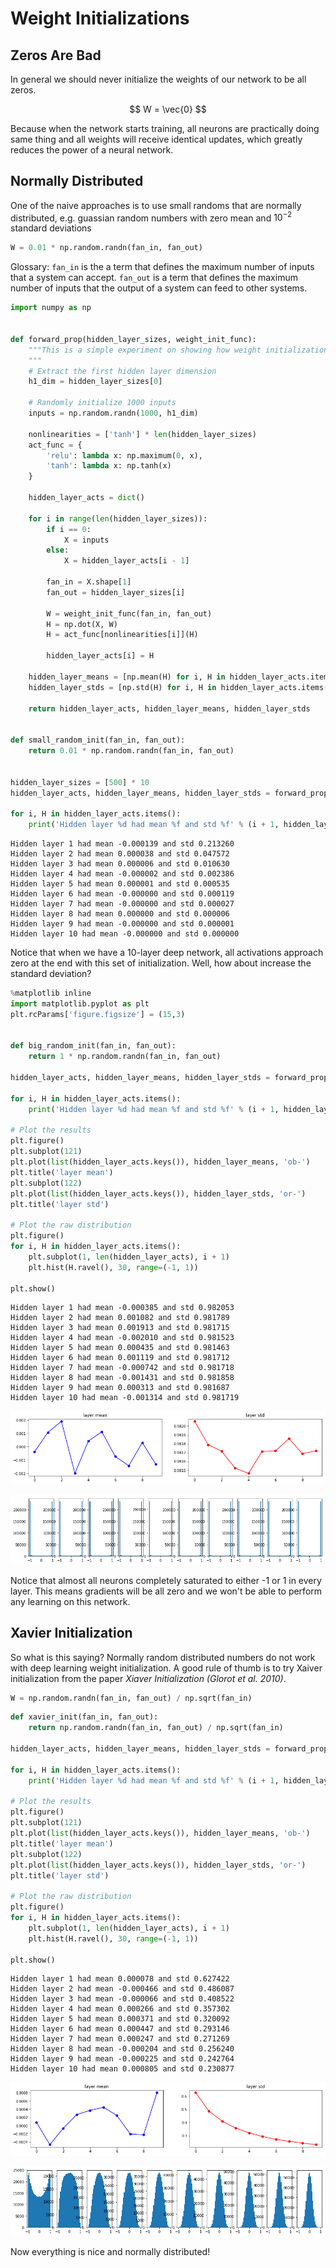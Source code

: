 
# Weight Initializations

## Zeros Are Bad
In general we should never initialize the weights of our network to be all zeros.

$$
W = \vec{0}
$$

Because when the network starts training, all neurons are practically doing same thing and all weights will receive identical updates, which greatly reduces the power of a neural network.

## Normally Distributed
One of the naive approaches is to use small randoms that are normally distributed, e.g. guassian random numbers with zero mean and $10^{-2}$ standard deviations


```python
W = 0.01 * np.random.randn(fan_in, fan_out)
```

Glossary: `fan_in` is the a term that defines the maximum number of inputs that a system can accept. `fan_out` is a term that defines the maximum number of inputs that the output of a system can feed to other systems. 


```python
import numpy as np


def forward_prop(hidden_layer_sizes, weight_init_func):
    """This is a simple experiment on showing how weight initialization can impact activation through deep layers
    """
    # Extract the first hidden layer dimension
    h1_dim = hidden_layer_sizes[0]

    # Randomly initialize 1000 inputs
    inputs = np.random.randn(1000, h1_dim)

    nonlinearities = ['tanh'] * len(hidden_layer_sizes)
    act_func = {
        'relu': lambda x: np.maximum(0, x),
        'tanh': lambda x: np.tanh(x)
    }

    hidden_layer_acts = dict()

    for i in range(len(hidden_layer_sizes)):
        if i == 0:
            X = inputs
        else:
            X = hidden_layer_acts[i - 1]

        fan_in = X.shape[1]
        fan_out = hidden_layer_sizes[i]

        W = weight_init_func(fan_in, fan_out)
        H = np.dot(X, W)
        H = act_func[nonlinearities[i]](H)

        hidden_layer_acts[i] = H

    hidden_layer_means = [np.mean(H) for i, H in hidden_layer_acts.items()]
    hidden_layer_stds = [np.std(H) for i, H in hidden_layer_acts.items()]

    return hidden_layer_acts, hidden_layer_means, hidden_layer_stds


def small_random_init(fan_in, fan_out):
    return 0.01 * np.random.randn(fan_in, fan_out)


hidden_layer_sizes = [500] * 10
hidden_layer_acts, hidden_layer_means, hidden_layer_stds = forward_prop(hidden_layer_sizes, small_random_init)

for i, H in hidden_layer_acts.items():
    print('Hidden layer %d had mean %f and std %f' % (i + 1, hidden_layer_means[i], hidden_layer_stds[i]))
```

    Hidden layer 1 had mean -0.000139 and std 0.213260
    Hidden layer 2 had mean 0.000038 and std 0.047572
    Hidden layer 3 had mean 0.000006 and std 0.010630
    Hidden layer 4 had mean -0.000002 and std 0.002386
    Hidden layer 5 had mean 0.000001 and std 0.000535
    Hidden layer 6 had mean -0.000000 and std 0.000119
    Hidden layer 7 had mean -0.000000 and std 0.000027
    Hidden layer 8 had mean 0.000000 and std 0.000006
    Hidden layer 9 had mean -0.000000 and std 0.000001
    Hidden layer 10 had mean -0.000000 and std 0.000000


Notice that when we have a 10-layer deep network, all activations approach zero at the end with this set of initialization. Well, how about increase the standard deviation?


```python
%matplotlib inline
import matplotlib.pyplot as plt
plt.rcParams['figure.figsize'] = (15,3)


def big_random_init(fan_in, fan_out):
    return 1 * np.random.randn(fan_in, fan_out)

hidden_layer_acts, hidden_layer_means, hidden_layer_stds = forward_prop(hidden_layer_sizes, big_random_init)

for i, H in hidden_layer_acts.items():
    print('Hidden layer %d had mean %f and std %f' % (i + 1, hidden_layer_means[i], hidden_layer_stds[i]))
    
# Plot the results
plt.figure()
plt.subplot(121)
plt.plot(list(hidden_layer_acts.keys()), hidden_layer_means, 'ob-')
plt.title('layer mean')
plt.subplot(122)
plt.plot(list(hidden_layer_acts.keys()), hidden_layer_stds, 'or-')
plt.title('layer std')

# Plot the raw distribution
plt.figure()
for i, H in hidden_layer_acts.items():
    plt.subplot(1, len(hidden_layer_acts), i + 1)
    plt.hist(H.ravel(), 30, range=(-1, 1))

plt.show()
```

    Hidden layer 1 had mean -0.000385 and std 0.982053
    Hidden layer 2 had mean 0.001082 and std 0.981789
    Hidden layer 3 had mean 0.001913 and std 0.981715
    Hidden layer 4 had mean -0.002010 and std 0.981523
    Hidden layer 5 had mean 0.000435 and std 0.981463
    Hidden layer 6 had mean 0.001119 and std 0.981712
    Hidden layer 7 had mean -0.000742 and std 0.981718
    Hidden layer 8 had mean -0.001431 and std 0.981858
    Hidden layer 9 had mean 0.000313 and std 0.981687
    Hidden layer 10 had mean -0.001314 and std 0.981719



![png](weight_initialization_files/weight_initialization_3_1.png)



![png](weight_initialization_files/weight_initialization_3_2.png)


Notice that almost all neurons completely saturated to either -1 or 1 in every layer. This means gradients will be all zero and we won't be able to perform any learning on this network.

## Xavier Initialization
So what is this saying? Normally random distributed numbers do not work with deep learning weight initialization. A good rule of thumb is to try Xaiver initialization from the paper *Xiaver Initialization (Glorot et al. 2010)*. 

```python
W = np.random.randn(fan_in, fan_out) / np.sqrt(fan_in) 
```


```python
def xavier_init(fan_in, fan_out):
    return np.random.randn(fan_in, fan_out) / np.sqrt(fan_in)

hidden_layer_acts, hidden_layer_means, hidden_layer_stds = forward_prop(hidden_layer_sizes, xavier_init)

for i, H in hidden_layer_acts.items():
    print('Hidden layer %d had mean %f and std %f' % (i + 1, hidden_layer_means[i], hidden_layer_stds[i]))
    
# Plot the results
plt.figure()
plt.subplot(121)
plt.plot(list(hidden_layer_acts.keys()), hidden_layer_means, 'ob-')
plt.title('layer mean')
plt.subplot(122)
plt.plot(list(hidden_layer_acts.keys()), hidden_layer_stds, 'or-')
plt.title('layer std')

# Plot the raw distribution
plt.figure()
for i, H in hidden_layer_acts.items():
    plt.subplot(1, len(hidden_layer_acts), i + 1)
    plt.hist(H.ravel(), 30, range=(-1, 1))

plt.show()
```

    Hidden layer 1 had mean 0.000078 and std 0.627422
    Hidden layer 2 had mean -0.000466 and std 0.486087
    Hidden layer 3 had mean -0.000066 and std 0.408522
    Hidden layer 4 had mean 0.000266 and std 0.357302
    Hidden layer 5 had mean 0.000371 and std 0.320092
    Hidden layer 6 had mean 0.000447 and std 0.293146
    Hidden layer 7 had mean 0.000247 and std 0.271269
    Hidden layer 8 had mean -0.000204 and std 0.256240
    Hidden layer 9 had mean -0.000225 and std 0.242764
    Hidden layer 10 had mean 0.000805 and std 0.230877



![png](weight_initialization_files/weight_initialization_6_1.png)



![png](weight_initialization_files/weight_initialization_6_2.png)


Now everything is nice and normally distributed!
